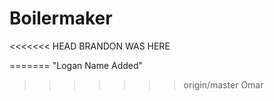 # Boilermaker

<<<<<<< HEAD
BRANDON WAS HERE

=======
"Logan Name Added"
>>>>>>> origin/master
Omar

